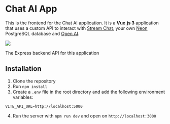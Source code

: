﻿# Chat AI App

This is the frontend for the Chat AI application. It is a **Vue.js 3** application that uses a custom API to interact with [Stream Chat](https://getstream.io), your own [Neon](https://neon.tech) PostgreSQL database and [Open AI](https://platform.openai.com/).

<img src="./src/assets/screen.png" />

The Express backend API for this application 

## Installation

1. Clone the repository
2. Run `npm install`
3. Create a `.env` file in the root directory and add the following environment variables:

```
VITE_API_URL=http://localhost:5000
```

4. Run the server with `npm run dev` and open on `http://localhost:3000`
